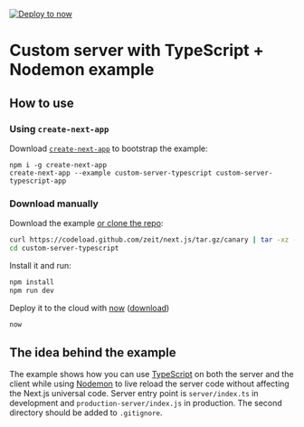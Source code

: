 [![Deploy to now](https://deploy.now.sh/static/button.svg)](https://deploy.now.sh/?repo=https://github.com/zeit/next.js/tree/master/examples/custom-server-typescript)

# Custom server with TypeScript + Nodemon example

## How to use

### Using `create-next-app`

Download [`create-next-app`](https://github.com/segmentio/create-next-app) to bootstrap the example:

```
npm i -g create-next-app
create-next-app --example custom-server-typescript custom-server-typescript-app
```

### Download manually

Download the example [or clone the repo](https://github.com/zeit/next.js):

```bash
curl https://codeload.github.com/zeit/next.js/tar.gz/canary | tar -xz --strip=2 next.js-canary/examples/custom-server-typescript
cd custom-server-typescript
```

Install it and run:

```bash
npm install
npm run dev
```

Deploy it to the cloud with [now](https://zeit.co/now) ([download](https://zeit.co/download))

```bash
now
```

## The idea behind the example

The example shows how you can use [TypeScript](https://typescriptlang.com) on both the server and the client while using [Nodemon](https://nodemon.io/) to live reload the server code without affecting the Next.js universal code.
Server entry point is `server/index.ts` in development and `production-server/index.js` in production.
The second directory should be added to `.gitignore`.
